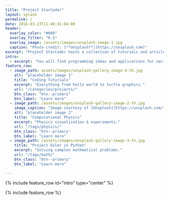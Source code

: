 ```yaml
---
title: "Project StarCoder"
layout: splash
permalink: /
date: 2016-03-23T11:48:41-04:00
header:
  overlay_color: "#000"
  overlay_filter: "0.5"
  overlay_image: /assets/images/unsplash-image-1.jpg
  caption: "Photo credit: [**Unsplash**](https://unsplash.com)"
excerpt: "Project StarCoder hosts a collection of tutorials and articles related with Programming for STEM students."
intro:
  - excerpt: 'You will find programming ideas and applications for various K12 subjects including math / physics / gaming / cryptography"`'
feature_row:
  - image_path: assets/images/unsplash-gallery-image-4-th.jpg
    alt: "placeholder image 1"
    title: "Coding Tutorials"
    excerpt: "Everything from hello world to turtle graphics."
    url: "/categories/projects/"
    btn_class: "btn--primary"
    btn_label: "Learn more"
  - image_path: /assets/images/unsplash-gallery-image-2-th.jpg
    image_caption: "Image courtesy of [Unsplash](https://unsplash.com/)"
    alt: "placeholder image 2"
    title: "Computational Physics"
    excerpt: "Physics visualization & experiments."
    url: "/tags/physics/"
    btn_class: "btn--primary"
    btn_label: "Learn more"
  - image_path: /assets/images/unsplash-gallery-image-3-th.jpg
    title: "Project Euler in Python"
    excerpt: "Solving complex mathmatical problems."
    url: "/tags/math/"
    btn_class: "btn--primary"
    btn_label: "Learn more"

---
```


{% include feature_row id="intro" type="center" %}

{% include feature_row %}
